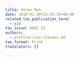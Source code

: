 ```yaml
---
title: Xerox Man
date: 2018-01-30T14:35:19+00:00
related_tax_publication_term:
  - 838
tax_issue: AGNI 51
authors:
  - profile/ilan-stavans.md
tax_format: Print
translators: []

---
```

